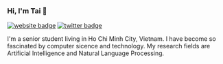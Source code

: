 ### Hi, I'm Tai 👋

[![website badge]()](http://taindp.cf/)
[![twitter badge]()](https://twitter.com/arivanider)

I'm a senior student living in Ho Chi Minh City, Vietnam.
I have become so fascinated by computer sicence and technology. My research fields are Artificial Intelligence and Natural Language Processing.
